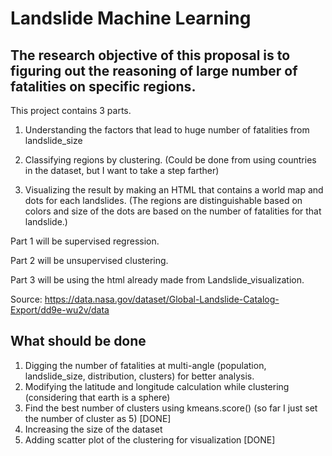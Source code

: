 # Landslide Machine Learning

## The research objective of this proposal is to figuring out the reasoning of large number of fatalities on specific regions.

This project contains 3 parts.

1. Understanding the factors that lead to huge number of fatalities from landslide_size

2. Classifying regions by clustering. (Could be done from using countries in the dataset, but I want to take a step farther)

3. Visualizing the result by making an HTML that contains a world map and dots for each landslides. (The regions are distinguishable based on colors and size of the dots are based on the number of fatalities for that landslide.)


Part 1 will be supervised regression.

Part 2 will be unsupervised clustering.

Part 3 will be using the html already made from Landslide_visualization.

Source: https://data.nasa.gov/dataset/Global-Landslide-Catalog-Export/dd9e-wu2v/data

## What should be done

1. Digging the number of fatalities at multi-angle (population, landslide_size, distribution, clusters) for better analysis.
2. Modifying the latitude and longitude calculation while clustering (considering that earth is a sphere)
3. Find the best number of clusters using kmeans.score() (so far I just set the number of cluster as 5) [DONE]
4. Increasing the size of the dataset
5. Adding scatter plot of the clustering for visualization [DONE]
